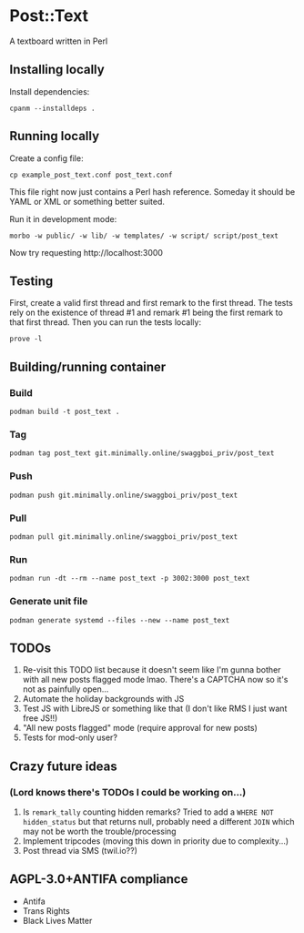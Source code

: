 # Post::Text

A textboard written in Perl

## Installing locally

Install dependencies:

    cpanm --installdeps .

## Running locally

Create a config file:

    cp example_post_text.conf post_text.conf

This file right now just contains a Perl hash reference. Someday it
should be YAML or XML or something better suited.

Run it in development mode:

    morbo -w public/ -w lib/ -w templates/ -w script/ script/post_text

Now try requesting http://localhost:3000

## Testing

First, create a valid first thread and first remark to the first
thread. The tests rely on the existence of thread #1 and remark #1
being the first remark to that first thread. Then you can run the
tests locally:

    prove -l

## Building/running container

### Build

    podman build -t post_text .

### Tag

    podman tag post_text git.minimally.online/swaggboi_priv/post_text

### Push

    podman push git.minimally.online/swaggboi_priv/post_text

### Pull

    podman pull git.minimally.online/swaggboi_priv/post_text

### Run

    podman run -dt --rm --name post_text -p 3002:3000 post_text

### Generate unit file

    podman generate systemd --files --new --name post_text

## TODOs

1. Re-visit this TODO list because it doesn't seem like I'm gunna
   bother with all new posts flagged mode lmao. There's a CAPTCHA now
   so it's not as painfully open...
1. Automate the holiday backgrounds with JS
1. Test JS with LibreJS or something like that (I don't like RMS I
   just want free JS!!)
1. "All new posts flagged" mode (require approval for new posts)
1. Tests for mod-only user?

## Crazy future ideas

### (Lord knows there's TODOs I could be working on...)

1. Is `remark_tally` counting hidden remarks? Tried to add a `WHERE
   NOT hidden_status` but that returns null, probably need a different
   `JOIN` which may not be worth the trouble/processing
1. Implement tripcodes (moving this down in priority due to complexity...)
1. Post thread via SMS (twil.io??)

## AGPL-3.0+ANTIFA compliance

- Antifa
- Trans Rights
- Black Lives Matter
